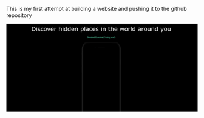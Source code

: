 This is my first attempt at building a website and pushing it to the github repository

![alt text](image.png)